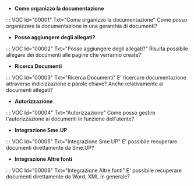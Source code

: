 - **Come organizzo la documentazione**

 :  : VOC Id="00001" Txt="Come organizzo la documentazione"
Come posso organizzare la documentazione in una gerarchia di documenti?

- **Posso aggiungere degli allegati?**

 :  : VOC Id="00002" Txt="Posso aggiungere degli allegati?"
Risulta possibile allegare dei documenti alle pagine che verranno create?

- **Ricerca Documenti**

 :  : VOC Id="00003" Txt="Ricerca Documenti"
E' ricercare documentazione attraverso indicizzazione e parole chiave?
Anche relativamente ai documenti allegati?

- **Autorizzazione**

 :  : VOC Id="00004" Txt="Autorizzazione"
Come posso gestire l'autorizzazione ai documenti in funzione dell'utente?

- **Integrazione Sme.UP**

 :  : VOC Id="00005" Txt="Integrazione Sme.UP"
E' possibile recuperare documenti direttamente da Sme.UP?

- **Integrazione Altre fonti**

 :  : VOC Id="00006" Txt="Integrazione Altre fonti"
E' possibile recuperare documenti direttamente da Word, XML in generale?



